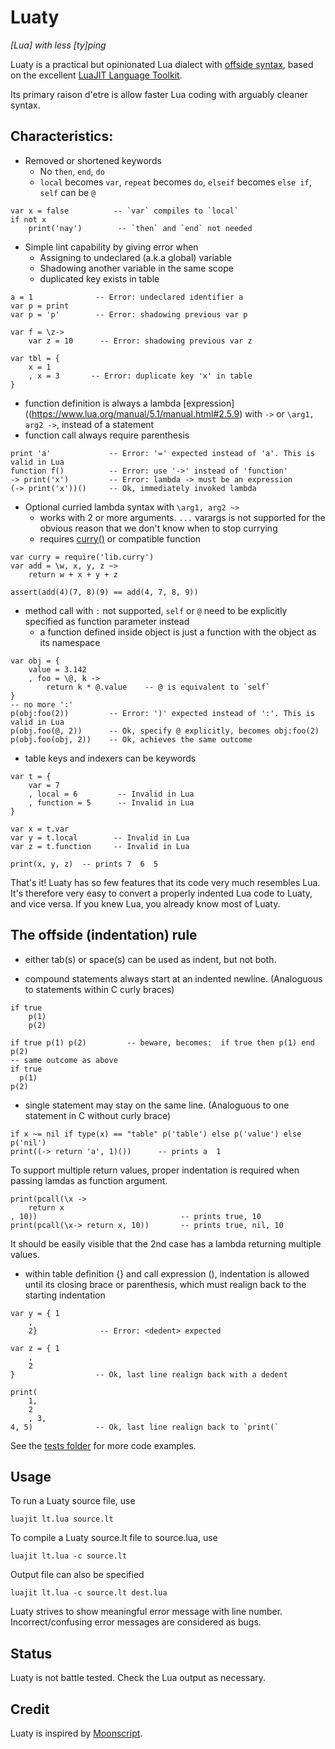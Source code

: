 Luaty
===

*[Lua] with less [ty]ping*

Luaty is a practical but opinionated Lua dialect with [offside syntax](https://en.wikipedia.org/wiki/Off-side_rule), based on the excellent [LuaJIT Language Toolkit](https://github.com/franko/luajit-lang-toolkit).

Its primary raison d'etre is allow faster Lua coding with arguably cleaner syntax.

Characteristics:
---
- Removed or shortened keywords
  * No `then`, `end`, `do`
  * `local` becomes `var`, `repeat` becomes `do`, `elseif` becomes `else if`, `self` can be `@`

```
var x = false          -- `var` compiles to `local`
if not x
	print('nay')        -- `then` and `end` not needed

```

- Simple lint capability by giving error when
  * Assigning to undeclared (a.k.a global) variable
  * Shadowing another variable in the same scope
  * duplicated key exists in table

```
a = 1              -- Error: undeclared identifier a
var p = print
var p = 'p'        -- Error: shadowing previous var p

var f = \z->
	var z = 10      -- Error: shadowing previous var z

var tbl = {
	x = 1
	, x = 3       -- Error: duplicate key 'x' in table
}

```
- function definition is always a lambda [expression]((https://www.lua.org/manual/5.1/manual.html#2.5.9) with  `->` or `\arg1, arg2 ->`, instead of a statement
- function call always require parenthesis

```
print 'a'             -- Error: '=' expected instead of 'a'. This is valid in Lua
function f()          -- Error: use '->' instead of 'function'
-> print('x')         -- Error: lambda -> must be an expression
(-> print('x'))()     -- Ok, immediately invoked lambda

```

- Optional curried lambda syntax with `\arg1, arg2 ~>`
  * works with 2 or more arguments. `...` varargs is not supported for the obvious reason that we don't know when to stop currying
  * requires [curry()](https://github.com/gnois/luaty/blob/master/lib/curry.lua) or compatible function

```
var curry = require('lib.curry')
var add = \w, x, y, z ~>
	return w + x + y + z

assert(add(4)(7, 8)(9) == add(4, 7, 8, 9))
```

- method call with `:` not supported, `self` or `@` need to be explicitly specified as function parameter instead
  * a function defined inside object is just a function with the object as its namespace

```
var obj = {
	value = 3.142
	, foo = \@, k ->
		return k * @.value    -- @ is equivalent to `self`
}
-- no more ':'
p(obj:foo(2))         -- Error: ')' expected instead of ':'. This is valid in Lua
p(obj.foo(@, 2))      -- Ok, specify @ explicitly, becomes obj:foo(2)
p(obj.foo(obj, 2))    -- Ok, achieves the same outcome

```

- table keys and indexers can be keywords

```
var t = {
	var = 7
	, local = 6         -- Invalid in Lua
	, function = 5      -- Invalid in Lua
}

var x = t.var
var y = t.local        -- Invalid in Lua
var z = t.function     -- Invalid in Lua

print(x, y, z)  -- prints 7  6  5

```

That's it!
Luaty has so few features that its code very much resembles Lua. It's therefore very easy to convert a properly indented Lua code to Luaty, and vice versa. If you knew Lua, you already know most of Luaty.


The offside (indentation) rule
---
- either tab(s) or space(s) can be used as indent, but not both.

- compound statements always start at an indented newline. (Analoguous to statements within C curly braces)

```
if true
	p(1)
	p(2)

if true p(1) p(2)         -- beware, becomes:  if true then p(1) end p(2)
-- same outcome as above
if true
  p(1)
p(2)

```

- single statement may stay on the same line. (Analoguous to one statement in C without curly brace)

```
if x ~= nil if type(x) == "table" p('table') else p('value') else p('nil')
print((-> return 'a', 1)())      -- prints a  1

```

To support multiple return values, proper indentation is required when passing lamdas as function argument.

```
print(pcall(\x ->
	return x
, 10))                                -- prints true, 10
print(pcall(\x-> return x, 10))       -- prints true, nil, 10

```
It should be easily visible that the 2nd case has a lambda returning multiple values.


- within table definition {} and call expression (), indentation is allowed until its closing brace or parenthesis, which must realign back to the starting indentation

```
var y = { 1
	,
	2}              -- Error: <dedent> expected

var z = { 1
	,
	2
}                  -- Ok, last line realign back with a dedent

print(
	1,
	2
	, 3,
4, 5)              -- Ok, last line realign back to `print(`

```

See the [tests folder](https://github.com/gnois/luaty/tree/master/tests) for more code examples.


Usage
---

To run a Luaty source file, use
```
luajit lt.lua source.lt
```

To compile a Luaty source.lt file to source.lua, use
```
luajit lt.lua -c source.lt
```
Output file can also be specified
```
luajit lt.lua -c source.lt dest.lua
```


Luaty strives to show meaningful error message with line number.
Incorrect/confusing error messages are considered as bugs.


Status
---
Luaty is not battle tested. Check the Lua output as necessary.


Credit
---
Luaty is inspired by [Moonscript](https://github.com/leafo/moonscript).
